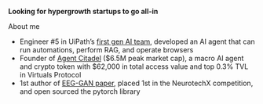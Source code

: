 **Looking for hypergrowth startups to go all-in**

About me
- Engineer #5 in UiPath’s [first gen AI team](https://www.uipath.com/product/autopilot-for-everyone), developed an AI agent that can run automations, perform RAG, and operate browsers
- Founder of [Agent Citadel](citadelagent.ai) ($6.5M peak market cap), a macro AI agent and crypto token with $62,000 in total access value and top 0.3% TVL in Virtuals Protocol
- 1st author of [EEG-GAN paper](https://arxiv.org/abs/2402.09453v1), placed 1st in the NeurotechX competition, and open sourced the pytorch library

